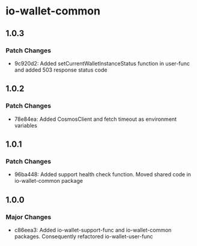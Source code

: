 # io-wallet-common

## 1.0.3

### Patch Changes

- 9c920d2: Added setCurrentWalletInstanceStatus function in user-func and added 503 response status code

## 1.0.2

### Patch Changes

- 78e84ea: Added CosmosClient and fetch timeout as environment variables

## 1.0.1

### Patch Changes

- 96ba448: Added support health check function. Moved shared code in io-wallet-common package

## 1.0.0

### Major Changes

- c86eea3: Added io-wallet-support-func and io-wallet-common packages. Consequently refactored io-wallet-user-func
